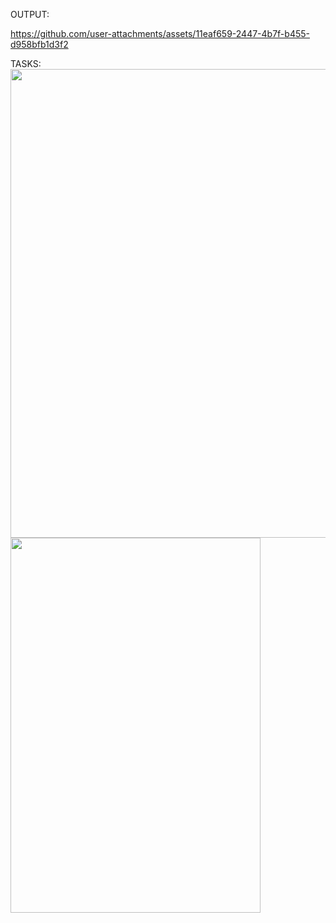 OUTPUT:
  
https://github.com/user-attachments/assets/11eaf659-2447-4b7f-b455-d958bfb1d3f2


TASKS:  
<img src="https://github.com/user-attachments/assets/0255e6f1-d380-4010-869f-bffe286b9ac5" width="600" height="750">
<img src="https://github.com/user-attachments/assets/08964ce5-a139-4b6c-9749-825a9f4813fb" width="400" height="600">
